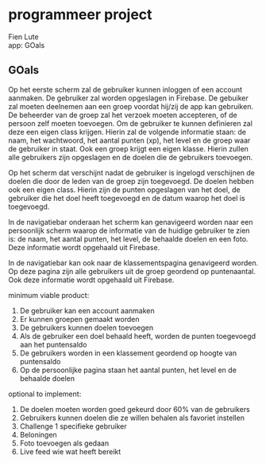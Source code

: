 # programmeer project
Fien Lute  
app: GOals   

## GOals 

Op het eerste scherm zal de gebruiker kunnen inloggen of een account aanmaken. De gebruiker zal worden opgeslagen in Firebase. De gebuiker zal moeten deelnemen aan een groep voordat hij/zij de app kan gebruiken. De beheerder van de groep zal het verzoek moeten accepteren, of de persoon zelf moeten toevoegen. Om de gebruiker te kunnen definieren zal deze een eigen class krijgen. Hierin zal de volgende informatie staan: de naam, het wachtwoord, het aantal punten (xp), het level en de groep waar de gebruiker in staat. Ook een groep krijgt een eigen klasse. Hierin zullen alle gebruikers zijn opgeslagen en de doelen die de gebruikers toevoegen. 

Op het scherm dat verschijnt nadat de gebruiker is ingelogd verschijnen de doelen die door de leden van de groep zijn toegevoegd. De doelen hebben ook een eigen class. Hierin zijn de punten opgeslagen van het doel, de gebruiker die het doel heeft toegevoegd en de datum waarop het doel is toegevoegd. 

In de navigatiebar onderaan het scherm kan genavigeerd worden naar een persoonlijk scherm waarop de informatie van de huidige gebruiker te zien is: de naam, het aantal punten, het level, de behaalde doelen en een foto. Deze informatie wordt opgehaald uit Firebase. 

In de navigatiebar kan ook naar de klassementspagina genavigeerd worden. Op deze pagina zijn alle gebruikers uit de groep geordend op puntenaantal. Ook deze informatie wordt opgehaald uit Firebase. 


minimum viable product:  
1.	De gebruiker kan een account aanmaken  
2.	Er kunnen groepen gemaakt worden  
3.	De gebruikers kunnen doelen toevoegen  
4.	Als de gebruiker een doel behaald heeft, worden de punten toegevoegd aan het puntensaldo  
5.	De gebruikers worden in een klassement geordend op hoogte van puntensaldo  
6.  Op de persoonlijke pagina staan het aantal punten, het level en de behaalde doelen 

optional to implement:  
1.	De doelen moeten worden goed gekeurd door 60% van de gebruikers  
2.	Gebruikers kunnen doelen die ze willen behalen als favoriet instellen   
3.	Challenge 1 specifieke gebruiker    
5.  Beloningen   
6.  Foto toevoegen als gedaan 
7.  Live feed wie wat heeft bereikt 



